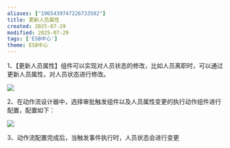 ```yaml
---
aliases: ["1965439747226733502"]
title: 更新人员属性
created: 2025-07-29
modified: 2025-07-29
tags: ['ESB中心']
theme: ESB中心
---
```


1、【更新人员属性】组件可以实现对人员状态的修改，比如人员离职时，可以通过更新人员属性，对人员状态进行修改。

![](https://myhelpdoc.oss-cn-heyuan.aliyuncs.com/mdimages/6238046ace64cd35f5822db92852fdec.jpg)

2、在动作流设计器中，选择审批触发组件以及人员属性变更的执行动作组件进行配置，配置如下：

![](https://myhelpdoc.oss-cn-heyuan.aliyuncs.com/mdimages/65d45c78997ce2e5e1bc52f3f3490926.jpg)

3、动作流配置完成后，当触发事件执行时，人员状态会进行变更


